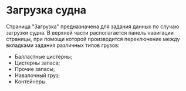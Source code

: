 # Загрузка судна
Страница "Загрузка" предназначена для задания данных по случаю загрузки судна. В верхней части располагается панель навигации страницы, при помощи которой производится переключение между вкладками задания различных типов грузов:
- Балластные цистерны;
- Цистерны запаса;
- Прочие запасы;
- Навалочный груз;
- Контейнеры.
